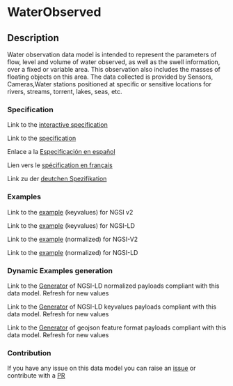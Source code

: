 # WaterObserved

## Description 

 Water observation data model is intended to represent the parameters of flow, level and volume of water observed, as well as the swell information, over a fixed or variable area. This observation also includes the masses of floating objects on this area. The data collected is provided by Sensors, Cameras,Water stations positioned at specific or sensitive locations for rivers, streams, torrent, lakes, seas, etc.
### Specification

Link to the [interactive specification](https://swagger.lab.fiware.org/?url=https://github.com/smart-data-models/dataModel.Environment/blob/master/WaterObserved/swagger.yaml)

Link to the [specification](https://github.com/smart-data-models/dataModel.Environment/blob/master/WaterObserved/doc/spec.md)

Enlace a la [Especificación en español](https://github.com/smart-data-models/dataModel.Environment/blob/master/WaterObserved/doc/spec_ES.md)

Lien vers le [spécification en français](https://github.com/smart-data-models/dataModel.Environment/blob/master/WaterObserved/doc/spec_FR.md)

Link zu der [deutchen Spezifikation](https://github.com/smart-data-models/dataModel.Environment/blob/master/WaterObserved/doc/spec_DE.md)
### Examples

Link to the [example](https://github.com/smart-data-models/dataModel.Environment/blob/master/WaterObserved/examples/example.json) (keyvalues) for NGSI v2

Link to the [example](https://github.com/smart-data-models/dataModel.Environment/blob/master/WaterObserved/examples/example.jsonld) (keyvalues) for NGSI-LD

Link to the [example](https://github.com/smart-data-models/dataModel.Environment/blob/master/WaterObserved/examples/example-normalized.json) (normalized) for NGSI-V2

Link to the [example](https://github.com/smart-data-models/dataModel.Environment/blob/master/WaterObserved/examples/example-normalized.jsonld) (normalized) for NGSI-LD
### Dynamic Examples generation

Link to the [Generator](https://smartdatamodels.org/extra/ngsi-ld_generator_v0.92.php?schemaUrl=https://raw.githubusercontent.com/smart-data-models/dataModel.Environment/master/WaterObserved/schema.json&email=info@smartdatamodels.org) of NGSI-LD normalized payloads compliant with this data model. Refresh for new values

Link to the [Generator](https://smartdatamodels.org/extra/ngsi-ld_generator_keyvalues_v0.92.php?schemaUrl=https://raw.githubusercontent.com/smart-data-models/dataModel.Environment/master/WaterObserved/schema.json&email=info@smartdatamodels.org) of NGSI-LD keyvalues payloads compliant with this data model. Refresh for new values

Link to the [Generator](https://smartdatamodels.org/extra/geojson_features_generator_v1.0.php?schemaUrl=https://raw.githubusercontent.com/smart-data-models/dataModel.Environment/master/WaterObserved/schema.json&email=info@smartdatamodels.org) of geojson feature format payloads compliant with this data model. Refresh for new values
### Contribution

 If you have any issue on this data model you can raise an [issue](https://github.com/smart-data-models/dataModel.Environment/issues)  or contribute with a [PR](https://github.com/smart-data-models/dataModel.Environment/pulls)